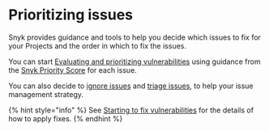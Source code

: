 # Prioritizing issues

Snyk provides guidance and tools to help you decide which issues to fix for your Projects and the order in which to fix the issues.

You can start [Evaluating and prioritizing vulnerabilities](view-exploits.md) using guidance from the [Snyk Priority Score](priority-score.md) for each issue.

You can also decide to [ignore issues](ignore-issues.md) and [triage issues](../issue-management/triaging-issues.md), to help your issue management strategy.

{% hint style="info" %}
See [Starting to fix vulnerabilities](../../scan-application-code/snyk-open-source/starting-to-fix-vulnerabilities/) for the details of how to apply fixes.
{% endhint %}
